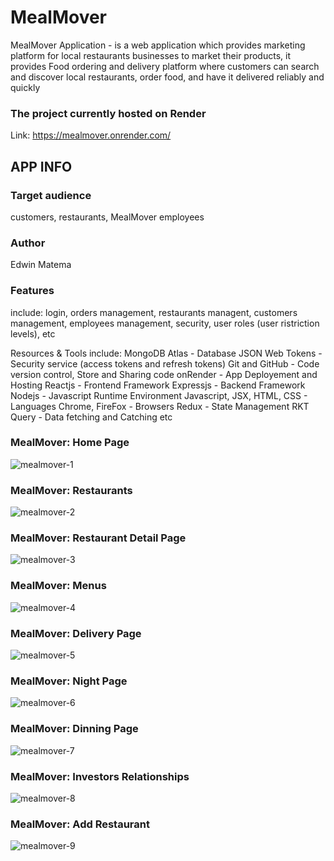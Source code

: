 # MealMover
MealMover Application - is a web application which provides marketing platform for local restaurants businesses to market their products,
it provides Food ordering and delivery platform where customers can search and discover local restaurants, order food, and have it delivered reliably and quickly

### The project currently hosted on Render
Link: https://mealmover.onrender.com/

## APP INFO

### Target audience
customers, restaurants, MealMover employees

### Author
Edwin Matema

### Features
include: login, orders management, restaurants managent, customers management, employees management, security, user roles (user ristriction levels), etc

Resources & Tools include:
MongoDB Atlas - Database
JSON Web Tokens - Security service (access tokens and refresh tokens)
Git and GitHub - Code version control, Store and Sharing code
onRender - App Deployement and Hosting
Reactjs - Frontend Framework
Expressjs - Backend Framework
Nodejs - Javascript Runtime Environment
Javascript, JSX, HTML, CSS - Languages
Chrome, FireFox - Browsers
Redux - State Management
RKT Query - Data fetching and Catching
etc

### MealMover: Home Page
![mealmover-1](https://github.com/user-attachments/assets/4dcf7077-e94d-4dbc-8403-26831bbde74f)

### MealMover: Restaurants
![mealmover-2](https://github.com/user-attachments/assets/75b88e56-0dcd-4722-b1f0-7e94a4f03103)

### MealMover: Restaurant Detail Page
![mealmover-3](https://github.com/user-attachments/assets/aa2b9501-a6c6-45d7-9a51-b1ab8e6cd093)

### MealMover: Menus
![mealmover-4](https://github.com/user-attachments/assets/9b86dae3-75c7-49a6-a0c1-723fca6e15cf)

### MealMover: Delivery Page
![mealmover-5](https://github.com/user-attachments/assets/cbc581cf-4874-4704-8ec6-4d78923a0c61)

### MealMover: Night Page
![mealmover-6](https://github.com/user-attachments/assets/79420424-d388-41d0-809a-27cc8096636c)

### MealMover: Dinning Page
![mealmover-7](https://github.com/user-attachments/assets/af740680-28da-4ad6-8bac-0cf5aa8f3cc2)

### MealMover: Investors Relationships
![mealmover-8](https://github.com/user-attachments/assets/567df6a4-ec12-43a0-a34f-0cc774984cf5)

### MealMover: Add Restaurant
![mealmover-9](https://github.com/user-attachments/assets/8cc24714-ff67-4f43-9881-c308f3fa5d5d)


